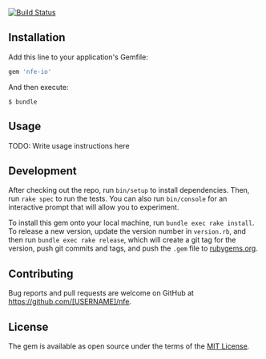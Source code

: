 [![Build Status](https://travis-ci.org/PlugaDotCo/nfe_io-ruby.svg?branch=master)](https://travis-ci.org/PlugaDotCo/nfe_io-ruby)

## Installation

Add this line to your application's Gemfile:

```ruby
gem 'nfe-io'
```

And then execute:

    $ bundle

## Usage

TODO: Write usage instructions here

## Development

After checking out the repo, run `bin/setup` to install dependencies. Then, run `rake spec` to run the tests. You can also run `bin/console` for an interactive prompt that will allow you to experiment.

To install this gem onto your local machine, run `bundle exec rake install`. To release a new version, update the version number in `version.rb`, and then run `bundle exec rake release`, which will create a git tag for the version, push git commits and tags, and push the `.gem` file to [rubygems.org](https://rubygems.org).

## Contributing

Bug reports and pull requests are welcome on GitHub at https://github.com/[USERNAME]/nfe.


## License

The gem is available as open source under the terms of the [MIT License](http://opensource.org/licenses/MIT).

